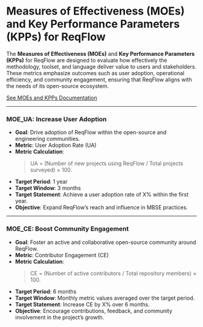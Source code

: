 # Measures of Effectiveness (MOEs) and Key Performance Parameters (KPPs) for ReqFlow

The **Measures of Effectiveness (MOEs)** and **Key Performance Parameters (KPPs)** for ReqFlow are designed to evaluate how effectively the methodology, toolset, and language deliver value to users and stakeholders. These metrics emphasize outcomes such as user adoption, operational efficiency, and community engagement, ensuring that ReqFlow aligns with the needs of its open-source ecosystem.

[See MOEs and KPPs Documentation](../doc/MOEs.md)


---

### **MOE_UA: Increase User Adoption**
- **Goal**: Drive adoption of ReqFlow within the open-source and engineering communities.
- **Metric**: User Adoption Rate (UA)
- **Metric Calculation**:  
  > UA = (Number of new projects using ReqFlow / Total projects surveyed) × 100.
- **Target Period**: 1 year
- **Target Window**: 3 months
- **Target Statement**: Achieve a user adoption rate of X% within the first year.
- **Objective**: Expand ReqFlow’s reach and influence in MBSE practices.

---

### **MOE_CE: Boost Community Engagement**
- **Goal**: Foster an active and collaborative open-source community around ReqFlow.
- **Metric**: Contributor Engagement (CE)
- **Metric Calculation**:  
  > CE = (Number of active contributors / Total repository members) × 100.
- **Target Period**: 6 months
- **Target Window**: Monthly metric values averaged over the target period.
- **Target Statement**: Increase CE by X% over 6 months.
- **Objective**: Encourage contributions, feedback, and community involvement in the project’s growth.


